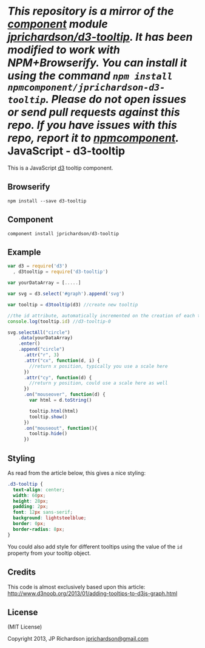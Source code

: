 *This repository is a mirror of the [component](http://component.io) module [jprichardson/d3-tooltip](http://github.com/jprichardson/d3-tooltip). It has been modified to work with NPM+Browserify. You can install it using the command `npm install npmcomponent/jprichardson-d3-tooltip`. Please do not open issues or send pull requests against this repo. If you have issues with this repo, report it to [npmcomponent](https://github.com/airportyh/npmcomponent).*
JavaScript - d3-tooltip
=======================

This is a JavaScript [d3](http://d3js.org/) tooltip component.


Browserify
----------

    npm install --save d3-tooltip


Component
---------

    component install jprichardson/d3-tooltip



Example
------


```javascript
var d3 = require('d3')
  , d3tooltip = require('d3-tooltip')

var yourDataArray = [.....]

var svg = d3.select('#graph').append('svg')

var tooltip = d3tooltip(d3) //create new tooltip

//the id attribute, automatically incremented on the creation of each tooltip
console.log(tooltip.id) //d3-tooltip-0

svg.selectAll("circle")
    .data(yourDataArray)
    .enter()
    .append("circle")
      .attr("r", 3)
      .attr("cx", function(d, i) {
        //return x position, typically you use a scale here
      })
      .attr("cy", function(d) {
        //return y position, could use a scale here as well
      })
      .on("mouseover", function(d) {
        var html = d.toString()

        tooltip.html(html)
        tooltip.show()    
      })
      .on("mouseout", function(){
        tooltip.hide()
      })
```

Styling
-------

As read from the article below, this gives a nice styling:

```css
.d3-tooltip {            
  text-align: center;           
  width: 60px;                  
  height: 28px;                 
  padding: 2px;             
  font: 12px sans-serif;        
  background: lightsteelblue;   
  border: 0px;      
  border-radius: 8px;                
}
```
You could also add style for different tooltips using the value of the `id` property from your tooltip object.



Credits
-------

This code is almost exclusively based upon this article: http://www.d3noob.org/2013/01/adding-tooltips-to-d3js-graph.html


License
-------

(MIT License)

Copyright 2013, JP Richardson  <jprichardson@gmail.com>


